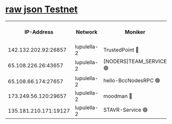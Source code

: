 [raw json Testnet](https://rpc-check.jaclalt.stavr.tech/jaclalt/rpc-jaclalt-result.json)
=

<table><tr><th>IP-Address</th><th>Network</th><th>Moniker</th><th>Latest Block Height</th><th>Earliest Block Height</th><th>Catching Up</th><th>Tx Index</th><th>Voting Power</th><th>Scan Time</th></tr><tr><td>142.132.202.92:26857</td><td>lupulella-2</td><td>TrustedPoint 🔴</td><td>6520890</td><td>6282001</td><td>False</td><td>off</td><td>5</td><td>2024-02-05T03:22:51.613018614UTC</td></tr><tr><td>65.108.226.26:43657</td><td>lupulella-2</td><td>[NODERS]TEAM_SERVICE 🟢</td><td>6520890</td><td>6282001</td><td>False</td><td>on</td><td>0</td><td>2024-02-05T03:22:52.070279122UTC</td></tr><tr><td>65.108.66.174:27657</td><td>lupulella-2</td><td>hello-BccNodesRPC 🟢</td><td>6520890</td><td>6394001</td><td>False</td><td>on</td><td>0</td><td>2024-02-05T03:22:48.878857782UTC</td></tr><tr><td>173.249.56.120:29657</td><td>lupulella-2</td><td>moodman 🔴</td><td>6520890</td><td>6420890</td><td>False</td><td>off</td><td>940134</td><td>2024-02-05T03:22:51.259659470UTC</td></tr><tr><td>135.181.210.171:19127</td><td>lupulella-2</td><td>STAVR-Service 🟢</td><td>6520888</td><td>6519001</td><td>False</td><td>on</td><td>0</td><td>2024-02-05T03:22:40.230540521UTC</td></tr></table>
